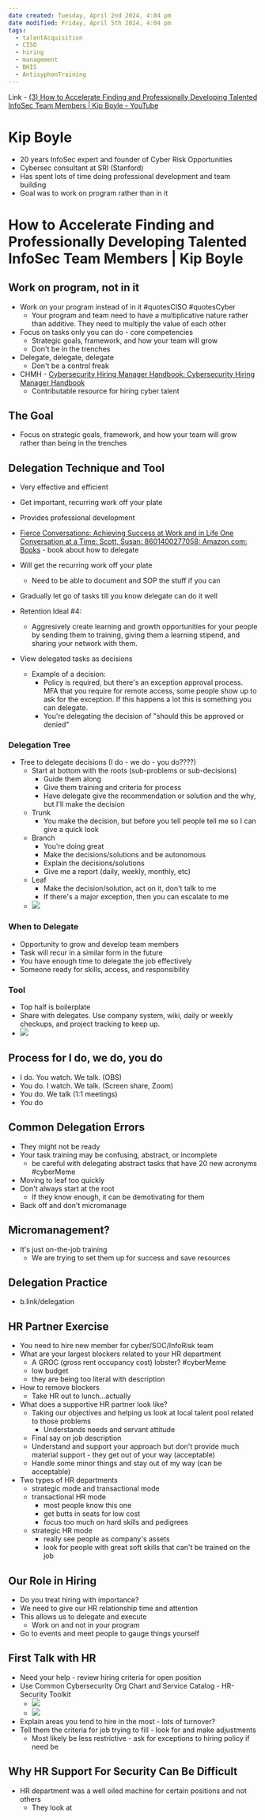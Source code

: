 ```yaml
---
date created: Tuesday, April 2nd 2024, 4:04 pm
date modified: Friday, April 5th 2024, 4:04 pm
tags:
  - talentAcquisition
  - CISO
  - hiring
  - management
  - BHIS
  - AntisyphonTraining
---
```


Link - [(3) How to Accelerate Finding and Professionally Developing Talented InfoSec Team Members | Kip Boyle - YouTube](https://www.youtube.com/watch?v=pXn0ai5DPdE&t=4s)

# Kip Boyle
- 20 years InfoSec expert and founder of Cyber Risk Opportunities
- Cybersec consultant at SRI (Stanford)
- Has spent lots of time doing professional development and team building
- Goal was to work on program rather than in it
# How to Accelerate Finding and Professionally Developing Talented InfoSec Team Members | Kip Boyle
## Work on program, not in it
- Work on your program instead of in it #quotesCISO #quotesCyber
	- Your program and team need to have a multiplicative nature rather than additive.  They need to multiply the value of each other
- Focus on tasks only you can do - core competencies
	- Strategic goals, framework, and how your team will grow
	- Don't be in the trenches
- Delegate, delegate, delegate
	- Don't be a control freak
- CHMH - [Cybersecurity Hiring Manager Handbook: Cybersecurity Hiring Manager Handbook](https://cybersecurity-hiring-manager-handbook.netlify.app/) 
	- Contributable resource for hiring cyber talent
## The Goal
- Focus on strategic goals, framework, and how your team will grow rather than being in the trenches
## Delegation Technique and Tool
- Very effective and efficient
- Get important, recurring work off your plate
- Provides professional development 
- [Fierce Conversations: Achieving Success at Work and in Life One Conversation at a Time: Scott, Susan: 8601400277058: Amazon.com: Books](https://www.amazon.com/Fierce-Conversations-Achieving-Success-Conversation/dp/0425193373) - book about how to delegate

- Will get the recurring work off your plate
	- Need to be able to document and SOP the stuff if you can

- Gradually let go of tasks till you know delegate can do it well

- Retention Ideal #4:
	- Aggresively create learning and growth opportunities for your people by sending them to training, giving them a learning stipend, and sharing your network with them.

- View delegated tasks as decisions
	- Example of a decision:
		- Policy is required, but there's an exception approval process. MFA that you require for remote access, some people show up to ask for the exception. If this happens a lot this is something you can delegate.  
		- You're delegating the decision of "should this be approved or denied"

### Delegation Tree
- Tree to delegate decisions (I do - we do - you do????)
	- Start at bottom with the roots (sub-problems or sub-decisions)
		- Guide them along
		- Give them training and criteria for process
		- Have delegate give the recommendation or solution and the why, but I'll make the decision
	- Trunk
		- You make the decision, but before you tell people tell me so I can give a quick look
	- Branch
		- You're doing great
		- Make the decisions/solutions and be autonomous
		- Explain the decisions/solutions
		- Give me a report (daily, weekly, monthly, etc)
	- Leaf
		- Make the decision/solution, act on it, don't talk to me
		- If there's a major exception, then you can escalate to me
	- ![](_attachments/Cyber%20Team%20Building/IMG-20240402163137664.png)
### When to Delegate
- Opportunity to grow and develop team members
- Task will recur in a similar form in the future
- You have enough time to delegate the job effectively
- Someone ready for skills, access, and responsibility
### Tool
- Top half is boilerplate
- Share with delegates.  Use company system, wiki, daily or weekly checkups, and project tracking to keep up.
- ![](_attachments/Cyber%20Team%20Building/IMG-20240402164117628.png)
## Process for I do, we do, you do
- I do. You watch. We talk. (OBS)
- You do. I watch. We talk. (Screen share, Zoom)
- You do. We talk (1:1 meetings)
- You do
## Common Delegation Errors
- They might not be ready
- Your task training may be confusing, abstract, or incomplete
	- be careful with delegating abstract tasks that have 20 new acronyms #cyberMeme 
- Moving to leaf too quickly
- Don't always start at the root
	- If they know enough, it can be demotivating for them
- Back off and don't micromanage
## Micromanagement?
- It's just on-the-job training
	- We are trying to set them up for success and save resources
## Delegation Practice
- b.link/delegation
## HR Partner Exercise
- You need to hire new member for cyber/SOC/InfoRisk team
- What are your largest blockers related to your HR department
	- A GROC (gross rent occupancy cost) lobster? #cyberMeme 
	- low budget
	- they are being too literal with description
- How to remove blockers
	- Take HR out to lunch...actually
- What does a supportive HR partner look like?
	- Taking our objectives and helping us look at local talent pool related to those problems
		- Understands needs and servant attitude
	- Final say on job description
	- Understand and support your approach but don't provide much material support - they get out of your way (acceptable)
	- Handle some minor things and stay out of my way (can be acceptable)
- Two types of HR departments
	- strategic mode and transactional mode
	- transactional HR mode
		- most people know this one
		- get butts in seats for low cost
		- focus too much on hard skills and pedigrees
	- strategic HR mode
		- really see people as company's assets
		- look for people with great soft skills that can't be trained on the job
## Our Role in Hiring
- Do you treat hiring with importance?
- We need to give our HR relationship time and attention
- This allows us to delegate and execute
	- Work on and not in your program
- Go to events and meet people to gauge things yourself
## First Talk with HR
- Need your help - review hiring criteria for open position
- Use Common Cybersecurity Org Chart and Service Catalog - HR-Security Toolkit
	- ![](_attachments/Cyber%20Team%20Building/IMG-20240405160111258.png)
	- ![](_attachments/Cyber%20Team%20Building/IMG-20240405160201563.png)
- Explain areas you tend to hire in the most - lots of turnover?
- Tell them the criteria for job trying to fill - look for and make adjustments
	- Most likely be less restrictive - ask for exceptions to hiring policy if need be
## Why HR Support For Security Can Be Difficult
- HR department was a well oiled machine for certain positions and not others
	- They look at